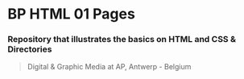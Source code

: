 # BP HTML 01 Pages #
### Repository that illustrates the basics on HTML and CSS & Directories ###


> Digital & Graphic Media at AP, Antwerp - Belgium